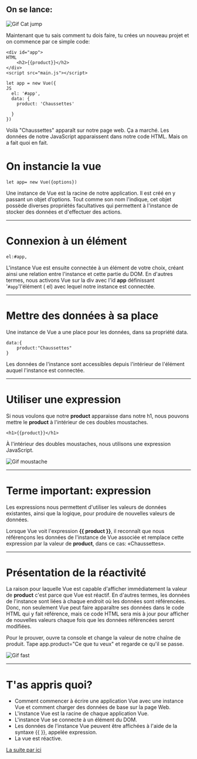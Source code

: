 ## On se lance:

![Gif Cat jump](assets/img/jump.gif)


Maintenant que tu sais comment tu dois faire, tu crées un nouveau projet et on commence par ce simple code:

```
<div id="app">                                                                              HTML
    <h2>{{product}}</h2>
</div>
<script src="main.js"></script>
```

```
let app = new Vue({                                                                          JS
  el: '#app',
  data: {
    product: 'Chaussettes'
   
  } 
})
```
Voilà "Chaussettes" apparaît sur notre page web. Ça a marché. Les données de notre JavaScript apparaissent dans notre code HTML. Mais on a fait quoi en fait.

# On instancie la vue

```
let app= new Vue({options})
```
Une instance de Vue est la racine de notre application. Il est créé en y passant un objet d’options. Tout comme son nom l'indique, cet objet possède diverses propriétés facultatives qui permettent à l'instance de stocker des données et d'effectuer des actions.
___

# Connexion à un élément

```
el:#app,
```
L'instance Vue est ensuite connectée à un élément de votre choix, créant ainsi une relation entre l'instance et cette partie du DOM. En d'autres termes, nous activons Vue sur la div avec l'id __app__ définissant '``#app``'l'élément ( el) avec lequel notre instance est connectée.
___

# Mettre des données à sa place

Une instance de Vue a une place pour les données, dans sa propriété data.

```
data:{
    product:"Chaussettes"
}
```
Les données de l'instance sont accessibles depuis l'intérieur de l'élément auquel l'instance est connectée.
___

# Utiliser une expression

Si nous voulons que notre __product__ apparaisse dans notre h1, nous pouvons mettre le __product__ à l'intérieur de ces doubles moustaches.

```
<h1>{{product}}</h1>
```
À l'intérieur des doubles moustaches, nous utilisons une expression JavaScript.

![Gif moustache](https://media.giphy.com/media/Yjb1jDhMWswRG/giphy.gif)
___

# Terme important: expression

Les expressions nous permettent d'utiliser les valeurs de données existantes, ainsi que la logique, pour produire de nouvelles valeurs de données.

Lorsque Vue voit l'expression __{{ product }}__, il reconnaît que nous référençons les données de l'instance de Vue associée et remplace cette expression par la valeur de __product__, dans ce cas: «Chaussettes».
___

# Présentation de la réactivité

La raison pour laquelle Vue est capable d'afficher immédiatement la valeur de __product__ c'est parce que Vue est réactif. En d'autres termes, les données de l'instance sont liées à chaque endroit où les données sont référencées. Donc, non seulement Vue peut faire apparaître ses données dans le code HTML qui y fait référence, mais ce code HTML sera mis à jour pour afficher de nouvelles valeurs chaque fois que les données référencées seront modifiées.

Pour le prouver, ouvre ta console et change la valeur de notre chaîne de produit. Tape app.product="Ce que tu veux" et regarde ce qu'il se passe.

![Gif fast](https://media.giphy.com/media/lRnUWhmllPI9a/giphy.gif)
___

# T'as appris quoi?

* Comment commencer à écrire une application Vue avec une instance Vue et comment charger des données de base sur la page Web.
* L'instance Vue est la racine de chaque application Vue.
* L'instance Vue se connecte à un élément du DOM.
* Les données de l'instance Vue peuvent être affichées à l'aide de la syntaxe {{ }}, appelée expression.
* La vue est réactive.

[La suite par ici](attribute.md)
